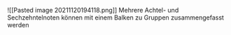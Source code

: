 ![[Pasted image 20211120194118.png]]
Mehrere Achtel- und Sechzehntelnoten können mit einem Balken zu Gruppen zusammengefasst werden
